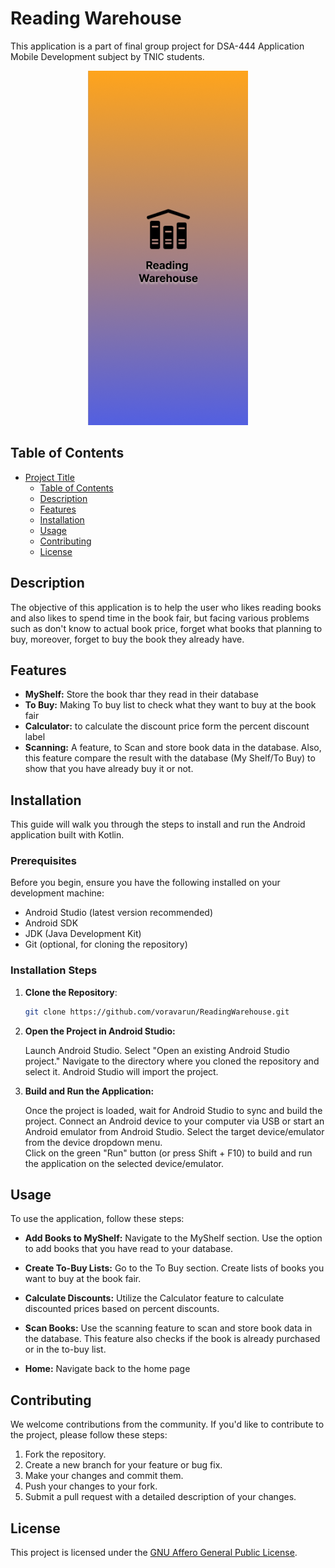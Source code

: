 # Reading Warehouse

This application is a part of final group project for DSA-444 Application Mobile Development subject by TNIC students.
<center>

![Project Image](SplashPage.png)

</center>

## Table of Contents
- [Project Title](#project-title)
    - [Table of Contents](#table-of-contents)
    - [Description](#description)
    - [Features](#features)
    - [Installation](#installation)
    - [Usage](#usage)
    - [Contributing](#contributing)
    - [License](#license)

## Description

The objective of this application is to help the user who likes reading books
and also likes to spend time in the book fair, but facing various problems such as
don't know to actual book price, forget what books that planning to buy,
moreover, forget to buy the book they already have.

## Features

- **MyShelf:** Store the book thar they read in their database
- **To Buy:** Making To buy list to check what they want to buy at the book fair
- **Calculator:** to calculate the discount price form the percent discount label
- **Scanning:** A feature, to Scan and store book data in the database. Also, this feature compare the result with the database (My Shelf/To Buy) to show that you have already buy it or not.


## Installation

This guide will walk you through the steps to install and run the Android application built with Kotlin.

### Prerequisites

Before you begin, ensure you have the following installed on your development machine:

- Android Studio (latest version recommended)
- Android SDK
- JDK (Java Development Kit)
- Git (optional, for cloning the repository)

### Installation Steps

1. **Clone the Repository**:
   ```bash
   git clone https://github.com/voravarun/ReadingWarehouse.git

2. **Open the Project in Android Studio:**
    <p>Launch Android Studio.
    Select "Open an existing Android Studio project."
    Navigate to the directory where you cloned the repository and select it.
    Android Studio will import the project.</p>

3. **Build and Run the Application:**
    <p>Once the project is loaded, wait for Android Studio to sync and build the project.
    Connect an Android device to your computer via USB or start an Android emulator from Android Studio.
    Select the target device/emulator from the device dropdown menu.<br>
    Click on the green "Run" button (or press Shift + F10) to build and run the application on the selected device/emulator.</p>

## Usage

To use the application, follow these steps:

- **Add Books to MyShelf:**
  Navigate to the MyShelf section.
  Use the option to add books that you have read to your database.

- **Create To-Buy Lists:**
  Go to the To Buy section.
  Create lists of books you want to buy at the book fair.

- **Calculate Discounts:**
  Utilize the Calculator feature to calculate discounted prices based on percent discounts.

- **Scan Books:**
  Use the scanning feature to scan and store book data in the database.
  This feature also checks if the book is already purchased or in the to-buy list.

- **Home:**
  Navigate back to the home page

## Contributing

We welcome contributions from the community. If you'd like to contribute to the project, please follow these steps:

1. Fork the repository.
2. Create a new branch for your feature or bug fix.
3. Make your changes and commit them.
4. Push your changes to your fork.
5. Submit a pull request with a detailed description of your changes.

## License

This project is licensed under the [GNU Affero General Public License](https://www.gnu.org/licenses/agpl-3.0.html).
